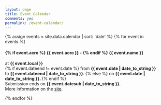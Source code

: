 ```yaml
---
layout: page
title: Event Calendar
comments: yes
permalink: /event-calendar/
---
```


{% assign events = site.data.calendar | sort: 'date' %}
{% for event in events %}
<div class="card">
<h4>
{% if event.acro %}
  <strong> {{ event.acro }} </strong> -
{% endif %}
{{ event.name }}
</h4>
at <strong> {{ event.local }} </strong>
<br>
{% if event.dateend != event.date %}
from <strong> {{ event.date | date_to_string }} </strong>
 to <strong> {{ event.dateend | date_to_string }}. </strong>
{% else %}
on <strong> {{ event.date | date_to_string }}. </strong>
{% endif %}
<br>
Submission ends
on <strong> {{ event.datesub | date_to_string }}. </strong>
<br>
More information on the
<a href="{{ event.url }}">site</a>.
</div>

{% endfor %}
